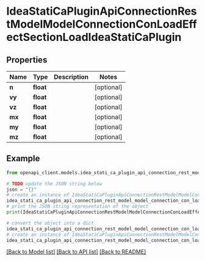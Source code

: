 # IdeaStatiCaPluginApiConnectionRestModelModelConnectionConLoadEffectSectionLoadIdeaStatiCaPlugin


## Properties

Name | Type | Description | Notes
------------ | ------------- | ------------- | -------------
**n** | **float** |  | [optional] 
**vy** | **float** |  | [optional] 
**vz** | **float** |  | [optional] 
**mx** | **float** |  | [optional] 
**my** | **float** |  | [optional] 
**mz** | **float** |  | [optional] 

## Example

```python
from openapi_client.models.idea_stati_ca_plugin_api_connection_rest_model_model_connection_con_load_effect_section_load_idea_stati_ca_plugin import IdeaStatiCaPluginApiConnectionRestModelModelConnectionConLoadEffectSectionLoadIdeaStatiCaPlugin

# TODO update the JSON string below
json = "{}"
# create an instance of IdeaStatiCaPluginApiConnectionRestModelModelConnectionConLoadEffectSectionLoadIdeaStatiCaPlugin from a JSON string
idea_stati_ca_plugin_api_connection_rest_model_model_connection_con_load_effect_section_load_idea_stati_ca_plugin_instance = IdeaStatiCaPluginApiConnectionRestModelModelConnectionConLoadEffectSectionLoadIdeaStatiCaPlugin.from_json(json)
# print the JSON string representation of the object
print(IdeaStatiCaPluginApiConnectionRestModelModelConnectionConLoadEffectSectionLoadIdeaStatiCaPlugin.to_json())

# convert the object into a dict
idea_stati_ca_plugin_api_connection_rest_model_model_connection_con_load_effect_section_load_idea_stati_ca_plugin_dict = idea_stati_ca_plugin_api_connection_rest_model_model_connection_con_load_effect_section_load_idea_stati_ca_plugin_instance.to_dict()
# create an instance of IdeaStatiCaPluginApiConnectionRestModelModelConnectionConLoadEffectSectionLoadIdeaStatiCaPlugin from a dict
idea_stati_ca_plugin_api_connection_rest_model_model_connection_con_load_effect_section_load_idea_stati_ca_plugin_from_dict = IdeaStatiCaPluginApiConnectionRestModelModelConnectionConLoadEffectSectionLoadIdeaStatiCaPlugin.from_dict(idea_stati_ca_plugin_api_connection_rest_model_model_connection_con_load_effect_section_load_idea_stati_ca_plugin_dict)
```
[[Back to Model list]](../README.md#documentation-for-models) [[Back to API list]](../README.md#documentation-for-api-endpoints) [[Back to README]](../README.md)



